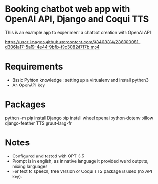 # Booking chatbot web app with OpenAI API, Django and Coqui TTS

This is an example app to experiment a chatbot creation with OpenAI API


https://user-images.githubusercontent.com/33468314/236909051-d3061a17-5a19-4e44-9bfb-f9c3082d7f7b.mp4


# Requirements

- Basic Pyhton knowledge : setting up a virtualenv and install python3
- An OpenAPI key

# Packages

python -m pip install Django
pip install wheel openai python-dotenv pillow django-feather TTS gruut-lang-fr

# Notes

- Configured and tested with GPT-3.5
- Prompt is in english, as in native language it provided weird outputs, mixing languages
- For text to speech, free version of Coqui TTS package is used (no API key). 
